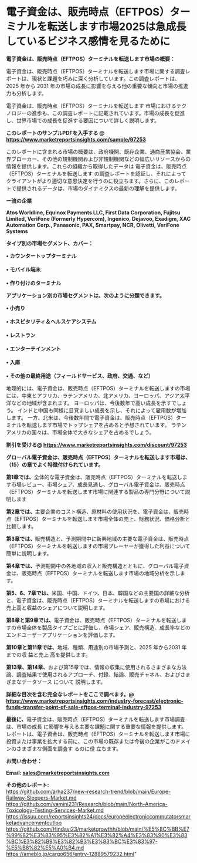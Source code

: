 # 電子資金は、販売時点（EFTPOS）ターミナルを転送します市場2025は急成長しているビジネス感情を見るために

<strong><b>電子資金は、販売時点（EFTPOS）ターミナルを転送します市場の概要：</b></strong>

電子資金は、販売時点（EFTPOS）ターミナルを転送します市場に関する調査レポートは、現状と課題を巧みに深く分析しています。この調査レポートは、2025 年から 2031 年の市場の成長に影響を与える他の重要な傾向と市場の推進力も分析します。

電子資金は、販売時点（EFTPOS）ターミナルを転送します 市場におけるテクノロジーの進歩も、この調査レポートに記載されています。市場の成長を促進し、世界市場での成長を促進する要因について詳しく説明します。

<strong>このレポートのサンプルPDFを入手する @ <a href=https://www.marketreportsinsights.com/sample/97253>https://www.marketreportsinsights.com/sample/97253</a></strong>

このレポートに含まれる市場の概要は、政府機関、既存企業、通商産業協会、業界ブローカー、その他の規制機関および非規制機関などの幅広いリソースからの情報を提供します。これらの組織から取得したデータは 電子資金は、販売時点（EFTPOS）ターミナルを転送します の調査レポートを認証し、それによってクライアントがより適切な意思決定を行うのに役立ちます。さらに、このレポートで提供されるデータは、市場のダイナミクスの最新の理解を提供します。

<strong>一流の企業</strong>

<strong><b>Atos Worldline, Equinox Payments LLC, First Data Corporation, Fujitsu Limited, VeriFone (Formerly Hypercom), Ingenico, Dejavoo, Exadigm, XAC Automation Corp., Panasonic, PAX, Smartpay, NCR, Olivetti, VeriFone Systems</b></strong>

<strong><b>タイプ別の市場セグメント、カバー：</b></strong>

<strong>• カウンタートップターミナル<br><br>• モバイル端末<br><br>• 作り付けのターミナル</strong>

<strong><b>アプリケーション別の市場セグメントは、次のように分類できます。</b></strong>

<strong>• 小売り<br><br>• ホスピタリティ＆ヘルスケアシステム<br><br>• レストラン<br><br>• エンターテインメント<br><br>• 入庫<br><br>• その他の最終用途（フィールドサービス、政府、交通、など）</strong>

 地理的には、電子資金は、販売時点（EFTPOS）ターミナルを転送しますの市場には、中東とアフリカ、ラテンアメリカ、北アメリカ、ヨーロッパ、アジア太平洋などの地域が含まれます。 ヨーロッパは、今後数年で高い成長を示すでしょう。 インドと中国も同様に目覚ましい成長を示し、それによって雇用数が増加します。 一方、北米は、今後数年間で電子資金は、販売時点（EFTPOS）ターミナルを転送します市場でトップシェアを占めると予想されています。 ラテンアメリカの国々は、市場全体で大きなシェアを占めるでしょう。

<strong>割引を受ける@ <a href=https://www.marketreportsinsights.com/discount/97253>https://www.marketreportsinsights.com/discount/97253</a></strong>

<strong><b>グローバル電子資金は、販売時点（EFTPOS）ターミナルを転送します市場は、（15）の章でよく特徴付けられています。</b></strong>

<strong><b>第</b></strong><strong><b>1章では、</b></strong>全体的な電子資金は、販売時点（EFTPOS）ターミナルを転送します市場レビュー、市場シェア、成長見通し、グローバル電子資金は、販売時点（EFTPOS）ターミナルを転送します市場に関連する製品の専門分野について説明します

<strong><b>第2章では、</b></strong>主要企業のコスト構造、原材料の使用状況を、電子資金は、販売時点（EFTPOS）ターミナルを転送します市場全体の売上、財務状況、価格分析と比較します。

<strong><b>第3章では、</b></strong>販売構造と、予測期間中に新興地域の主要な電子資金は、販売時点（EFTPOS）ターミナルを転送しますの市場プレーヤーが獲得した利益について簡単に説明します。

<strong><b>第4章では、</b></strong>予測期間中の各地域の収入と販売構造とともに、グローバル電子資金は、販売時点（EFTPOS）ターミナルを転送します市場の地域分析を示します。

<strong><b>第5、6、7章では、</b></strong>米国、中国、ドイツ、日本、韓国などの主要国の詳細な分析と、電子資金は、販売時点（EFTPOS）ターミナルを転送しますの市場における売上高と収益のシェアについて説明します。

<strong><b>第8章と第9章では、</b></strong>電子資金は、販売時点（EFTPOS）ターミナルを転送しますの市場全体を製品タイプごとに評価し、市場シェア、販売構造、成長率などのエンドユーザーアプリケーションを評価します。

<strong><b>第10章と第11章では、</b></strong>地域、種類、用途別の市場予測と、2025 年から2031 年までの収 益と売上 高を提供します。

<strong><b>第13章、第14章、</b></strong>および第15章では、情報の収集に使用されるさまざまな方法論、調査結果で使用されるアプローチ、付録、結論、販売チャネル、およびさまざまなデータソース について 説明します。

<strong>詳細な目次を含む完全なレポートをここで調べます。@ <a href=https://www.marketreportsinsights.com/industry-forecast/electronic-funds-transfer-point-of-sale-eftpos-terminal-industry-97253>https://www.marketreportsinsights.com/industry-forecast/electronic-funds-transfer-point-of-sale-eftpos-terminal-industry-97253</a></strong>

<strong><b>最後に、</b></strong>電子資金は、販売時点（EFTPOS）ターミナルを転送します市場調査は、市場の成長 に影響を</a>与える主要な課題に関する重要な情報を提供します。 レポートは、電子資金は、販売時点（EFTPOS）ターミナルを転送します市場に投資または事業を拡大する前に、この市場の既存または今後の企業がこのドメインのさまざまな側面を調査す るのに役 立ちます。

<strong><b>お問い合わせ：</b></strong>

<strong>Email: </strong><a href=mailto:sales@marketreportsinsights.com><strong>sales@marketreportsinsights.com</strong></a>

<strong>その他のレポート:</strong>
<br>
<a href=https://github.com/arha237/new-research-trend/blob/main/Europe-Railway-Sleepers-Market.md>https://github.com/arha237/new-research-trend/blob/main/Europe-Railway-Sleepers-Market.md</a>
<br>
<a href=https://github.com/yamini231/Research/blob/main/North-America-Toxicology-Testing-Services-Market.md>https://github.com/yamini231/Research/blob/main/North-America-Toxicology-Testing-Services-Market.md</a>
<br>
<a href=https://issuu.com/reportsinsights24/docs/europeelectroniccommutatorsmarketadvancementoutloo>https://issuu.com/reportsinsights24/docs/europeelectroniccommutatorsmarketadvancementoutloo</a>
<br>
<a href=https://github.com/Hindavi23/marketgrowthh/blob/main/%E5%8C%BB%E7%99%82%E3%83%95%E3%82%A1%E3%82%A4%E3%83%90%E3%83%BC%E3%82%B9%E3%82%B3%E3%83%BC%E3%83%97-%E5%B8%82%E5%A0%B4.md>https://github.com/Hindavi23/marketgrowthh/blob/main/%E5%8C%BB%E7%99%82%E3%83%95%E3%82%A1%E3%82%A4%E3%83%90%E3%83%BC%E3%82%B9%E3%82%B3%E3%83%BC%E3%83%97-%E5%B8%82%E5%A0%B4.md</a>
<br>
<a href=https://ameblo.jp/cargo656/entry-12889579232.html>https://ameblo.jp/cargo656/entry-12889579232.html</a>"
